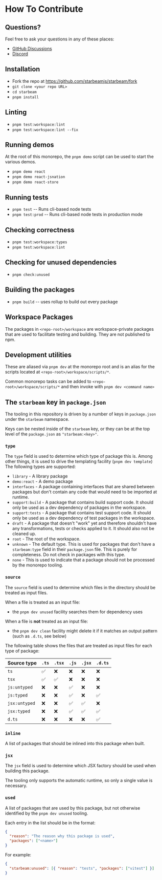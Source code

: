 # How To Contribute

## Questions?

Feel free to ask your questions in any of these places:

- [GitHub Discussions](https://github.com/starbeamjs/starbeam/discussions)
- [Discord](https://discord.gg/HXq3PMmj8A)

## Installation

- Fork the repo at https://github.com/starbeamjs/starbeam/fork
- `git clone <your repo URL>`
- `cd starbeam`
- `pnpm install`

## Linting

- `pnpm test:workspace:lint`
- `pnpm test:workspace:lint --fix`

## Running demos

At the root of this monorepo, the `pnpm demo` script can be used to start the various demos.

- `pnpm demo react`
- `pnpm demo react-jsnation`
- `pnpm demo react-store`

## Running tests

- `pnpm test` -- Runs cli-based node tests
- `pnpm test:prod` -- Runs cli-based node tests in production mode

## Checking correctness

- `pnpm test:workspace:types`
- `pnpm test:workspace:lint`

## Checking for unused dependencies

- `pnpm check:unused`

## Building the packages

- `pnpm build` -- uses rollup to build out every package

## Workspace Packages

The packages in `<repo-root>/workspace` are workspace-private packages that are used to facilitate
testing and building. They are not published to npm.

## Development utilities

These are aliased via `pnpm dev` at the monorepo root and is an alias for the scripts located at `<repo-root>/workspace/scripts/*`.

Common monorepo tasks can be added to `<repo-root>/workspace/scripts/*` and then invoke with `pnpm dev <command name>`

## The `starbeam` key in `package.json`

The tooling in this repository is driven by a number of keys in `package.json` under the `starbeam`
namespace.

Keys can be nested inside of the `starbeam` key, or they can be at the top level of the
`package.json` as `"starbeam:<key>"`.

### `type`

The `type` field is used to determine which type of package this is. Among other things, it is used
to drive the templating facility (`pnpm dev template`) The following types are supported:

- `library` - A library package
- `demo:react` - A demo package
- `interfaces` - A package containing interfaces that are shared between packages but don't contain
  any code that would need to be imported at runtime.
- `support:build` - A package that contains build support code. It should only be used as a dev
  dependency of packages in the workspace.
- `support:tests` - A package that contains test support code. It should only be used as a dev
  dependency of test packages in the workspace.
- `draft` - A package that doesn't "work" yet and therefore shouldn't have any transformations,
  tests or checks applied to it. It should also not be cleaned up.
- `root` - The root of the workspace.
- `unknown` - The default type. This is used for packages that don't have a `starbeam:type` field in
  their `package.json` file. This is purely for completeness. Do not check in packages with this
  type.
- `none` - This is used to indicate that a package should not be processed by the monorepo tooling.

### `source`

The `source` field is used to determine which files in the directory should be treated as input
files.

When a file is treated as an input file:

- the `pnpm dev unused` facility searches them for dependency uses

When a file is **not** treated as an input file:

- the `pnpm dev clean` facility might delete it if it matches an output pattern (such as `.d.ts`,
  see below)

The following table shows the files that are treated as input files for each type of package:

| Source type   | `.ts` | `.tsx` | `.js` | `.jsx` | `.d.ts` |
| ------------- | ----- | ------ | ----- | ------ | ------- |
| `ts`          | ✅    | ❌     | ❌    | ❌     | ❌      |
| `tsx`         | ✅    | ✅     | ❌    | ❌     | ❌      |
| `js:untyped`  | ❌    | ❌     | ✅    | ❌     | ❌      |
| `js:typed`    | ❌    | ❌     | ✅    | ❌     | ✅      |
| `jsx:untyped` | ❌    | ❌     | ✅    | ✅     | ❌      |
| `jsx:typed`   | ❌    | ❌     | ✅    | ✅     | ✅      |
| `d.ts`        | ❌    | ❌     | ❌    | ❌     | ✅      |

### `inline`

A list of packages that should be inlined into this package when built.

### `jsx`

The `jsx` field is used to determine which JSX factory should be used when building this package.

The tooling only supports the automatic runtime, so only a single value is necessary.

### `used`

A list of packages that are used by this package, but not otherwise identified by the `pnpm dev unused` tooling.

Each entry in the list should be in the format:

```json
{
  "reason": "The reason why this package is used",
  "packages": ["<name>"]
}
```

For example:

```json
{
  "starbeam:unused": [{ "reason": "tests", "packages": ["vitest"] }]
}
```
